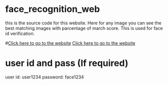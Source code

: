 # face_recognition_web

this is the source code for this website. Here for any image you can see the best matching images with parcentage of march score. This is used for face id verification.

#[Click here to go to the website](http://facialrecognition.revesoft.com/)
[Click here to go to the website](https://facerecognition.pioneeralpha.com/])
# user id and pass (If required)
user id:  user1234
password: face1234
